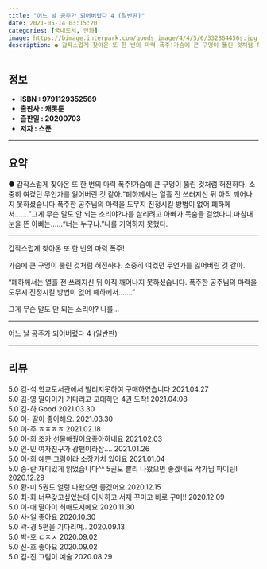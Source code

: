```yaml
---
title: "어느 날 공주가 되어버렸다 4 (일반판)"
date: 2021-05-14 03:15:20
categories: [국내도서, 만화]
image: https://bimage.interpark.com/goods_image/4/4/5/6/332864456s.jpg
description: ● 갑작스럽게 찾아온 또 한 번의 마력 폭주!가슴에 큰 구멍이 뚫린 것처럼 허전하다. 소중히 여겼던 무언가를 잃어버린 것 같아.“폐하께서는 열흘 전 쓰러지신 뒤 아직 깨어나지 못하셨습니다.폭주한 공주님의 마력을 도무지 진정시킬 방법이 없어 폐하께서…….”그게 무슨 말도 안 되는 소리야
---
```


## **정보**

- **ISBN : 9791129352569**
- **출판사 : 캐롯툰**
- **출판일 : 20200703**
- **저자 : 스푼**

------



## **요약**

●  갑작스럽게 찾아온 또 한 번의 마력 폭주!가슴에 큰 구멍이 뚫린 것처럼 허전하다. 소중히 여겼던 무언가를 잃어버린 것 같아.“폐하께서는 열흘 전 쓰러지신 뒤 아직 깨어나지 못하셨습니다.폭주한 공주님의 마력을 도무지 진정시킬 방법이 없어 폐하께서…….”그게 무슨 말도 안 되는 소리야?나를 살리려고 아빠가 목숨을 걸었다니.마침내 눈을 뜬 아빠는……“너는 누구냐.”나를 기억하지 못했다.

------

갑작스럽게 찾아온 또 한 번의 마력 폭주!

가슴에 큰 구멍이 뚫린 것처럼 허전하다. 
소중히 여겼던 무언가를 잃어버린 것 같아.

“폐하께서는 열흘 전 쓰러지신 뒤 아직 깨어나지 못하셨습니다.
폭주한 공주님의 마력을 도무지 진정시킬 방법이 없어 폐하께서…….”

그게 무슨 말도 안 되는 소리야?
나를... 

------


어느 날 공주가 되어버렸다 4 (일반판) 

------


## **리뷰** 

5.0 김-석 학교도서관에서 빌리지못하여 구매하였습니다 2021.04.27 <br/>5.0 김-영 딸아이가 기다리고 고대하던 4권 도착! 2021.04.08 <br/>5.0 김-하 Good 2021.03.30 <br/>5.0 이- 딸이 좋아해요.  2021.03.30 <br/>5.0 이-주 ㅎㅎㅎㅎ 2021.02.18 <br/>5.0 이-희 조카 선물해줬어요좋아하네요 2021.02.03 <br/>5.0 인-민 여자친구가 광팬이라삼.... 2021.01.26 <br/>5.0 이-희 예쁜 그림이라 소장가치 있어요 2021.01.04 <br/>5.0 송-란 재미있게 읽었습니다^^
5권도 빨리 나왔으면 좋겠네요
작가님 파이팅! 2020.12.29 <br/>5.0 황-미 5권도 얼렁 나왔으면 좋겠어요 2020.12.15 <br/>5.0 최-화 너무갖고싶었는데 이사하고 서재 꾸미고 바로 구매!! 2020.12.09 <br/>5.0 이-애 딸아이 최애도서에요 2020.11.30 <br/>5.0 사-일 좋아요 2020.10.30 <br/>5.0 곽-경 5편을 기다리며.. 2020.09.13 <br/>5.0 박-호 ㄷㅈㅅ 2020.09.02 <br/>5.0 신-호 좋아요 2020.09.02 <br/>5.0 김-진 그림이 예술 2020.08.29 <br/>